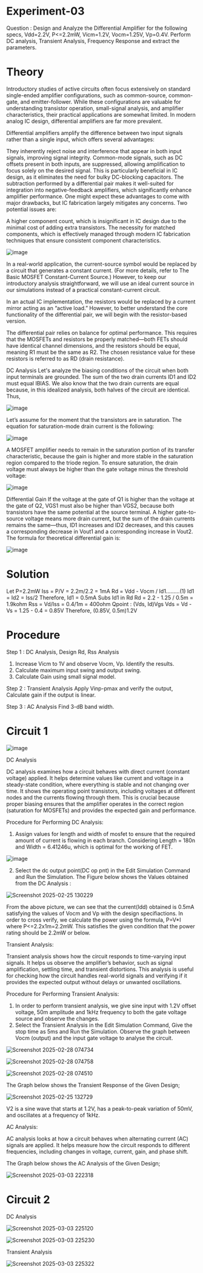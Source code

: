 # Experiment-03
Question : Design and Analyze the Differential Amplifier for the following specs, Vdd=2.2V, P<=2.2mW, Vicm=1.2V, Vocm=1.25V, Vp=0.4V. Perform DC analysis, Transient Analysis, Frequency Response and extract the parameters.


# Theory
Introductory studies of active circuits often focus extensively on standard single-ended amplifier configurations, such as common-source, common-gate, and emitter-follower. While these configurations are valuable for understanding transistor operation, small-signal analysis, and amplifier characteristics, their practical applications are somewhat limited. In modern analog IC design, differential amplifiers are far more prevalent.

Differential amplifiers amplify the difference between two input signals rather than a single input, which offers several advantages:

They inherently reject noise and interference that appear in both input signals, improving signal integrity.
Common-mode signals, such as DC offsets present in both inputs, are suppressed, allowing amplification to focus solely on the desired signal. This is particularly beneficial in IC design, as it eliminates the need for bulky DC-blocking capacitors.
The subtraction performed by a differential pair makes it well-suited for integration into negative-feedback amplifiers, which significantly enhance amplifier performance.
One might expect these advantages to come with major drawbacks, but IC fabrication largely mitigates any concerns. Two potential issues are:

A higher component count, which is insignificant in IC design due to the minimal cost of adding extra transistors.
The necessity for matched components, which is effectively managed through modern IC fabrication techniques that ensure consistent component characteristics.

![image](https://github.com/user-attachments/assets/6d16d84f-d1c0-4c50-9ac9-926032796c73)

In a real-world application, the current-source symbol would be replaced by a circuit that generates a constant current. (For more details, refer to The Basic MOSFET Constant-Current Source.) However, to keep our introductory analysis straightforward, we will use an ideal current source in our simulations instead of a practical constant-current circuit.

In an actual IC implementation, the resistors would be replaced by a current mirror acting as an “active load.” However, to better understand the core functionality of the differential pair, we will begin with the resistor-based version.

The differential pair relies on balance for optimal performance. This requires that the MOSFETs and resistors be properly matched—both FETs should have identical channel dimensions, and the resistors should be equal, meaning R1 must be the same as R2. The chosen resistance value for these resistors is referred to as RD (drain resistance).

DC Analysis
Let's analyze the biasing conditions of the circuit when both input terminals are grounded.
The sum of the two drain currents ID1 and ID2 must equal IBIAS. We also know that the two drain currents are equal because, in this idealized analysis, both halves of the circuit are identical. Thus,

![image](https://github.com/user-attachments/assets/be4ca8c0-4c6f-4538-b7e2-a83980404c7b)

Let’s assume for the moment that the transistors are in saturation. The equation for saturation-mode drain current is the following:

![image](https://github.com/user-attachments/assets/dcf38da9-d33d-40e4-b8e1-6d62392d991b)

A MOSFET amplifier needs to remain in the saturation portion of its transfer characteristic, because the gain is higher and more stable in the saturation region compared to the triode region. To ensure saturation, the drain voltage must always be higher than the gate voltage minus the threshold voltage:

 ![image](https://github.com/user-attachments/assets/c53baa74-f4ea-43b8-a288-a90856871a64)

Differential Gain
If the voltage at the gate of Q1 is higher than the voltage at the gate of Q2, VGS1 must also be higher than VGS2, because both transistors have the same potential at the source terminal. A higher gate-to-source voltage means more drain current, but the sum of the drain currents remains the same—thus, ID1 increases and ID2 decreases, and this causes a corresponding decrease in Vout1 and a corresponding increase in Vout2.
The formula for theoretical differential gain is:

![image](https://github.com/user-attachments/assets/edd37ecc-0913-4904-8868-381e7a2c39a5)


# Solution

Let P=2.2mW
Iss = P/V = 2.2m/2.2 = 1mA
Rd = Vdd - Vocm / Id1.........(1)
Id1 = Id2 = Iss/2
Therefore,  Id1 = 0.5mA
Subs Id1 in Rd
Rd = 2.2 - 1.25 / 0.5m = 1.9kohm
Rss = Vd/Iss = 0.4/1m = 400ohm
Qpoint : (Vds, Id)Vgs 
Vds = Vd - Vs = 1.25 - 0.4 = 0.85V
Therefore, (0.85V, 0.5m)1.2V 

# Procedure
Step 1 : DC Analysis, Design Rd, Rss
Analysis
1. Increase Vicm to 1V and observe Vocm, Vp. Identify the results.
2. Calculate maximum input swing and output swing.
3. Calculate Gain using small signal model.
   
Step 2 : Transient Analysis
Apply Vinp-pmax and verify the output, Calculate gain if the output is linear.

Step 3 : AC Analysis
Find 3-dB band width.

# Circuit 1

![image](https://github.com/user-attachments/assets/51a058e5-8e16-41ea-a4f4-262eeb3a8bd4)


DC Analysis

  DC analysis examines how a circuit behaves with direct current (constant voltage) applied. It helps determine values like current and voltage in a steady-state 
  condition, where everything is stable and not changing over time. It shows the operating point transistors, including voltages at different nodes and the currents flowing through them. This is crucial because proper biasing ensures that the amplifier operates in the correct region (saturation for MOSFETs) and provides the expected gain and performance.

  Procedure for Performing DC Analysis:
  1. Assign values for length and width of mosfet to ensure that the required amount of current is flowing in each branch. Considering Length = 180n and Width = 6.41246u, which is optimal for the working of FET.

![image](https://github.com/user-attachments/assets/3260b840-20b4-4d17-8376-14d9bb67e1d7)

  2. Select the dc output point(DC op pnt) in the Edit Simulation Command and Run the Simulation.
  The Figure below shows the Values obtained from the DC Analysis :

  ![Screenshot 2025-02-25 130229](https://github.com/user-attachments/assets/ba9496c1-126e-404e-9abc-e2af3cf64ba7)

 From the above picture, we can see that the current(Idd) obtained is 0.5mA satisfying the values of Vocm and Vp with the design specifiactions.
 In order to cross verify, we calculate the power using the formula, P=V*I where P<=2.2x1m=2.2mW. This satisfies the given condition that the power rating should be 2.2mW or below.

Transient Analysis:

   Transient analysis shows how the circuit responds to time-varying input signals. It helps us observe the amplifier’s behavior, such as signal amplification, settling time, and transient distortions. This analysis is useful for checking how the circuit handles real-world signals and verifying if it provides the expected output without delays or unwanted oscillations.

   Procedure for Performing Transient Analysis:
   1. In order to perform transient analysis, we give sine input with 1.2V offset voltage, 50m amplitude and 1kHz frequency to both the gate voltage source and observe the changes.
   2. Select the Transient Analysis in the Edit Simulation Command,  Give the stop time as 5ms and Run the Simulation. Observe the graph between Vocm (output) and the input gate voltage to analyse the circuit.

   ![Screenshot 2025-02-28 074734](https://github.com/user-attachments/assets/8fb2a4f9-fa42-49ab-bc31-e44ac611687a)

   ![Screenshot 2025-02-28 074758](https://github.com/user-attachments/assets/7c5fc05c-a33b-451f-8c38-3d5f828de0c6)

   ![Screenshot 2025-02-28 074510](https://github.com/user-attachments/assets/f2d37632-c160-49f4-9857-f76c65e88b4b)


   The Graph below shows the Transient Response of the Given Design;

   ![Screenshot 2025-02-25 132729](https://github.com/user-attachments/assets/59570532-4651-4f35-95b4-918f61aa4d57)

  V2 is a sine wave that starts at 1.2V, has a peak-to-peak variation of 50mV, and oscillates at a frequency of 1kHz.

  AC Analysis:

   AC analysis looks at how a circuit behaves when alternating current (AC) signals are applied. It helps measure how the circuit responds to different frequencies, 
   including changes in voltage, current, gain, and phase shift.

  The Graph below shows the AC Analysis of the Given Design;

  ![Screenshot 2025-03-03 222318](https://github.com/user-attachments/assets/f9899166-7be2-4fc7-856d-23b5b85ec0ee)

  # Circuit 2

  DC Analysis

  ![Screenshot 2025-03-03 225120](https://github.com/user-attachments/assets/7826cc7f-aba2-473a-bd70-a76cec7d37af)

  ![Screenshot 2025-03-03 225230](https://github.com/user-attachments/assets/61089776-337a-4f53-a17d-c6aa91f3242b)

  Transient Analysis

  ![Screenshot 2025-03-03 225322](https://github.com/user-attachments/assets/102ccb86-37e7-475d-b415-d840714f4ea8)
